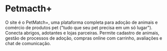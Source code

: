 # Petmacth+
O site é o PetMatch+, uma plataforma completa para adoção de animais e comércio de produtos pet ("tudo que seu pet precisa em um só lugar"). Conecta abrigos, adotantes e lojas parceiras. Permite cadastro de animais, gestão de processos de adoção, compras online com carrinho, avaliações e chat de comunicação.
